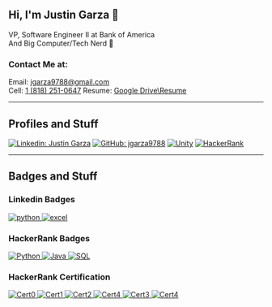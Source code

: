 ## Hi, I'm Justin Garza 🍌  
VP, Software Engineer II at Bank of America  
And Big Computer/Tech Nerd 🧠

### Contact Me at:  
Email: jgarza9788@gmail.com  
Cell: [1 (818) 251-0647](tel:18182510647)
Resume: [Google Drive\Resume](https://drive.google.com/file/d/1m3p3c98w_JtKw5QlWJU9bJeLmcu3mHia/view?usp=sharing)

---

## Profiles and Stuff
[![Linkedin: Justin Garza](https://img.shields.io/badge/-Justin_Garza-blue?style=for-the-badge&logo=Linkedin&logoColor=white&link=https://www.linkedin.com/in/justin-garza-9a684a44/)](https://www.linkedin.com/in/justin-garza-9a684a44/)
[![GitHub: jgarza9788](https://img.shields.io/badge/jgarza9788-161b22?&style=for-the-badge&logo=github)](https://github.com/jgarza9788)
[![Unity](https://img.shields.io/badge/Justin_Garza-000000.svg?style=for-the-badge&logo=unity)](https://assetstore.unity.com/publishers/7928)
[![HackerRank](https://img.shields.io/badge/-jgarza9788-39424e?style=for-the-badge&logo=HackerRank&logoColor=2ec866&link=https://www.hackerrank.com/jgarza9788)](https://www.hackerrank.com/jgarza9788) 

<!-- [![Badges](https://img.shields.io/badge/dynamic/json?color=passing&logo=HackerRank&label=Badges&style=flat-square&query=%24.totalBadges&suffix=%E2%98%85&url=https%3A%2F%2Fhackerrank-badges.herokuapp.com%2Fapi%2Fjgarza9788)](https://www.hackerrank.com/jgarza9788) -->
<!-- [![Stars](https://img.shields.io/badge/dynamic/json?color=passing&logo=HackerRank&label=Stars&style=flat-square&query=%24.totalStars&suffix=%E2%98%85&url=https%3A%2F%2Fhackerrank-badges.herokuapp.com%2Fapi%2Fjgarza9788)](https://www.hackerrank.com/jgarza9788) -->



<!-- 
---
## Profiles and Stuff

<div style="background-color:#ffffff; height: 32px; width:32px; border-radius: 25px; display:inline-block">
<a href="https://www.linkedin.com/in/justin-garza-9a684a44/">
<svg role="img" viewBox="0 0 24 24" xmlns="http://www.w3.org/2000/svg" style="max-width: 32px;fill:#0a66c2;  padding: 0px;"><title>LinkedIn</title><path d="M20.447 20.452h-3.554v-5.569c0-1.328-.027-3.037-1.852-3.037-1.853 0-2.136 1.445-2.136 2.939v5.667H9.351V9h3.414v1.561h.046c.477-.9 1.637-1.85 3.37-1.85 3.601 0 4.267 2.37 4.267 5.455v6.286zM5.337 7.433c-1.144 0-2.063-.926-2.063-2.065 0-1.138.92-2.063 2.063-2.063 1.14 0 2.064.925 2.064 2.063 0 1.139-.925 2.065-2.064 2.065zm1.782 13.019H3.555V9h3.564v11.452zM22.225 0H1.771C.792 0 0 .774 0 1.729v20.542C0 23.227.792 24 1.771 24h20.451C23.2 24 24 23.227 24 22.271V1.729C24 .774 23.2 0 22.222 0h.003z"/></svg>
</a>
</div>
<div style="background-color:#181717; height: 32px; width:32px; border-radius: 5px; display:inline-block">
<a href="https://github.com/jgarza9788" >
<svg role="img" viewBox="0 0 24 24" xmlns="http://www.w3.org/2000/svg" style="max-width: 32px;fill:#ffffffff;  padding: 0px;"><title>GitHub</title><path d="M12 .297c-6.63 0-12 5.373-12 12 0 5.303 3.438 9.8 8.205 11.385.6.113.82-.258.82-.577 0-.285-.01-1.04-.015-2.04-3.338.724-4.042-1.61-4.042-1.61C4.422 18.07 3.633 17.7 3.633 17.7c-1.087-.744.084-.729.084-.729 1.205.084 1.838 1.236 1.838 1.236 1.07 1.835 2.809 1.305 3.495.998.108-.776.417-1.305.76-1.605-2.665-.3-5.466-1.332-5.466-5.93 0-1.31.465-2.38 1.235-3.22-.135-.303-.54-1.523.105-3.176 0 0 1.005-.322 3.3 1.23.96-.267 1.98-.399 3-.405 1.02.006 2.04.138 3 .405 2.28-1.552 3.285-1.23 3.285-1.23.645 1.653.24 2.873.12 3.176.765.84 1.23 1.91 1.23 3.22 0 4.61-2.805 5.625-5.475 5.92.42.36.81 1.096.81 2.22 0 1.606-.015 2.896-.015 3.286 0 .315.21.69.825.57C20.565 22.092 24 17.592 24 12.297c0-6.627-5.373-12-12-12"/></svg>
</a>
</div> -->


---

## Badges and Stuff


<!-- <svg role="img" viewBox="0 0 24 24" xmlns="http://www.w3.org/2000/svg" style="max-width: 32px;fill:#0a66c2; padding: 0px; "><title>LinkedIn</title><path d="M20.447 20.452h-3.554v-5.569c0-1.328-.027-3.037-1.852-3.037-1.853 0-2.136 1.445-2.136 2.939v5.667H9.351V9h3.414v1.561h.046c.477-.9 1.637-1.85 3.37-1.85 3.601 0 4.267 2.37 4.267 5.455v6.286zM5.337 7.433c-1.144 0-2.063-.926-2.063-2.065 0-1.138.92-2.063 2.063-2.063 1.14 0 2.064.925 2.064 2.063 0 1.139-.925 2.065-2.064 2.065zm1.782 13.019H3.555V9h3.564v11.452zM22.225 0H1.771C.792 0 0 .774 0 1.729v20.542C0 23.227.792 24 1.771 24h20.451C23.2 24 24 23.227 24 22.271V1.729C24 .774 23.2 0 22.222 0h.003z"/></svg>  -->
### Linkedin Badges

[
![python](https://img.shields.io/badge/python-top__5%25-passing?style=flat&logo=Python&logoColor=ffffff)
![excel](https://img.shields.io/badge/MS_Excel-top__5%25-passing?style=flat&logo=microsoftexcel&logoColor=ffffff)
](https://www.linkedin.com/in/justin-garza-9a684a44/) 


<!-- [![json](https://img.shields.io/badge/json-top_5%-passing?style=flat&logo=json&logoColor=ffffff)](https://www.linkedin.com/in/justin-garza-9a684a44/)  -->

<!-- [![java](https://img.shields.io/badge/MS_Excel-top_5%-passing?style=flat&logo=java&logoColor=ffffff)](https://www.linkedin.com/in/justin-garza-9a684a44/)   -->

<!-- [![csharp](https://img.shields.io/badge/csharp-top_5%-passing?style=flat&logo=csharp&logoColor=ffffff)](https://www.linkedin.com/in/justin-garza-9a684a44/)   -->

<!-- [![javascript](https://img.shields.io/badge/javascript-top_5%-passing?style=flat&logo=javascript&logoColor=ffffff)](https://www.linkedin.com/in/justin-garza-9a684a44/)   -->

<!-- [![microsoftsqlserver](https://img.shields.io/badge/T_SQL-top_5%-passing?style=flat&logo=microsoftsqlserver&logoColor=ffffff)](https://www.linkedin.com/in/justin-garza-9a684a44/)   -->

<!-- [![VBA](https://img.shields.io/badge/VBA-top_5%-passing?style=flat&logo=unknown&logoColor=ffffff)](https://www.linkedin.com/in/justin-garza-9a684a44/)   -->

<!-- [![Unity](https://img.shields.io/badge/Unity-top_5%-passing?style=flat&logo=unity&logoColor=ffffff)](https://www.linkedin.com/in/justin-garza-9a684a44/)   -->

<!-- [![MS_Azure](https://img.shields.io/badge/MS_Azure-top_5%-passing?style=flat&logo=microsoftazure&logoColor=ffffff)](https://www.linkedin.com/in/justin-garza-9a684a44/)   -->



<!-- ### <svg role="img" viewBox="0 0 24 24" xmlns="http://www.w3.org/2000/svg" style="max-width: 32px;fill:#00EA64;  padding: 0px;"><title>HackerRank</title><path d="M0 0v24h24V0zm9.95 8.002h1.805c.061 0 .111.05.111.111v7.767c0 .061-.05.111-.11.111H9.95c-.061 0-.111-.05-.111-.11v-2.87H7.894v2.87c0 .06-.05.11-.11.11H5.976a.11.11 0 01-.11-.11V8.112c0-.06.05-.11.11-.11h1.806c.061 0 .11.05.11.11v2.869H9.84v-2.87c0-.06.05-.11.11-.11zm2.999 0h5.778c.061 0 .111.05.111.11v7.767a.11.11 0 01-.11.112h-5.78a.11.11 0 01-.11-.11V8.111c0-.06.05-.11.11-.11z"/></svg> HackerRank  -->

<!-- ### [![HackerRank](https://img.shields.io/badge/-HackerRank-39424e?style=for-the-badge&logo=HackerRank&logoColor=2ec866&link=https://www.hackerrank.com/jgarza9788)](https://www.hackerrank.com/jgarza9788)  -->

### HackerRank Badges

[
![Python](https://img.shields.io/badge/dynamic/json?color=f9cd3d&label=Python&logo=Python&logoColor=ffffff&query=%24.models.2.stars&suffix=%E2%98%85&url=https%3A%2F%2Fwww.hackerrank.com%2Frest%2Fhackers%2Fjgarza9788%2Fbadges)
![Java](https://img.shields.io/badge/dynamic/json?color=f9cd3d&label=Java&logo=Java&logoColor=ffffff&query=%24.models.1.stars&suffix=%E2%98%85&url=https%3A%2F%2Fwww.hackerrank.com%2Frest%2Fhackers%2Fjgarza9788%2Fbadges)
![SQL](https://img.shields.io/badge/dynamic/json?color=f9cd3d&label=SQL&logo=microsoftsqlserver&logoColor=ffffff&query=%24.models.1.stars&suffix=%E2%98%85&url=https%3A%2F%2Fwww.hackerrank.com%2Frest%2Fhackers%2Fjgarza9788%2Fbadges)
](https://www.hackerrank.com/jgarza9788)

<!-- no api -->
<!--
[![Python](https://img.shields.io/badge/Python-5★-f9cd3d?style=flat&logo=Python&logoColor=ffffff)](https://www.hackerrank.com/jgarza9788)
[![SQL](https://img.shields.io/badge/SQL-5★-f9cd3d?style=flat&logo=microsoftsqlserver&logoColor=ffffff)](https://www.hackerrank.com/jgarza9788)
[![Java](https://img.shields.io/badge/Java-5★-f9cd3d?style=flat&logo=Java&logoColor=ffffff)](https://www.hackerrank.com/jgarza9788)
-->


### HackerRank Certification

[
![Cert0](https://img.shields.io/badge/dynamic/json?color=passing&label=Certificate&query=%24.data.0.attributes.certificate.track_slug&suffix=_%E2%9C%93&url=https%3A%2F%2Fwww.hackerrank.com%2Fsourcing%2Fapi%2Fv1%2Ftest_results%2Fhacker_certificate%3Fusername%3Djgarza9788)
![Cert1](https://img.shields.io/badge/dynamic/json?color=passing&label=Certificate&query=%24.data.1.attributes.certificate.track_slug&suffix=_%E2%9C%93&url=https%3A%2F%2Fwww.hackerrank.com%2Fsourcing%2Fapi%2Fv1%2Ftest_results%2Fhacker_certificate%3Fusername%3Djgarza9788)
![Cert2](https://img.shields.io/badge/dynamic/json?color=passing&label=Certificate&query=%24.data.2.attributes.certificate.track_slug&suffix=_%E2%9C%93&url=https%3A%2F%2Fwww.hackerrank.com%2Fsourcing%2Fapi%2Fv1%2Ftest_results%2Fhacker_certificate%3Fusername%3Djgarza9788)
![Cert4](https://img.shields.io/badge/dynamic/json?color=passing&label=Certificate&query=%24.data.3.attributes.certificate.track_slug&suffix=_%E2%9C%93&url=https%3A%2F%2Fwww.hackerrank.com%2Fsourcing%2Fapi%2Fv1%2Ftest_results%2Fhacker_certificate%3Fusername%3Djgarza9788)
![Cert3](https://img.shields.io/badge/dynamic/json?color=passing&label=Certificate&query=%24.data.4.attributes.certificate.track_slug&suffix=_%E2%9C%93&url=https%3A%2F%2Fwww.hackerrank.com%2Fsourcing%2Fapi%2Fv1%2Ftest_results%2Fhacker_certificate%3Fusername%3Djgarza9788)
![Cert4](https://img.shields.io/badge/dynamic/json?color=passing&label=Certificate&query=%24.data.5.attributes.certificate.track_slug&suffix=_%E2%9C%93&url=https%3A%2F%2Fwww.hackerrank.com%2Fsourcing%2Fapi%2Fv1%2Ftest_results%2Fhacker_certificate%3Fusername%3Djgarza9788)
](https://www.hackerrank.com/jgarza9788)


<!-- no api -->
<!--
 [![Python](https://img.shields.io/badge/Python-Verified-passing?style=flat&logo=Python&logoColor=ffffff)](https://www.hackerrank.com/jgarza9788)
[![SQL](https://img.shields.io/badge/SQL_(Basic)-Verified-passing?style=flat&logo=microsoftsqlserver&logoColor=ffffff)](https://www.hackerrank.com/jgarza9788)
[![SQL](https://img.shields.io/badge/SQL_(Intermediate)-Verified-passing?style=flat&logo=microsoftsqlserver&logoColor=ffffff)](https://www.hackerrank.com/jgarza9788)
[![SQL](https://img.shields.io/badge/SQL_(Advanced)-Verified-passing?style=flat&logo=microsoftsqlserver&logoColor=ffffff)](https://www.hackerrank.com/jgarza9788)
[![CSharp](https://img.shields.io/badge/csharp-Verified-passing?style=flat&logo=csharp&logoColor=ffffff)](https://www.hackerrank.com/jgarza9788)
[![Java](https://img.shields.io/badge/Java-Verified-passing?style=flat&logo=Java&logoColor=ffffff)](https://www.hackerrank.com/jgarza9788) 
-->




<!-- --- -->
<!-- ### <svg role="img" viewBox="0 0 24 24" xmlns="http://www.w3.org/2000/svg" style="max-width: 32px;fill:#1F4056;  padding: 0px;"><title>Codecademy</title><path d="M23.827 19.729h-5.595c-.094 0-.17.058-.17.172v1.515c0 .094.058.17.172.17h5.594c.096 0 .172-.044.172-.164v-1.515c0-.105-.057-.166-.173-.166v-.014zM16.463 2.463c.016.034.03.067.047.12v18.79c0 .06-.02.096-.037.114a.168.168 0 01-.135.06H.153c-.038 0-.075 0-.097-.02A.181.181 0 010 21.393V2.564c0-.076.04-.134.096-.15h16.242c.04 0 .096.017.115.034v.016zM1.818 19.573c0 .072.038.135.096.152h12.643c.058-.019.096-.076.096-.154V4.402c0-.073-.039-.134-.098-.15H1.915c-.056.02-.096.073-.096.15l-.003 15.17zm5.174-8.375c.65 0 1.014.177 1.396.62.058.074.153.093.23.034l1.034-.92c.075-.044.058-.164.02-.224-.635-.764-1.554-1.244-2.74-1.244-1.59 0-2.79.795-3.255 2.206-.165.495-.24 1.126-.24 1.98 0 .854.075 1.483.255 1.98.465 1.425 1.665 2.204 3.255 2.204 1.2 0 2.115-.48 2.745-1.216.045-.074.06-.165-.015-.226l-1.037-.915c-.073-.047-.163-.047-.224.027-.39.45-.795.69-1.454.69-.706 0-1.245-.345-1.47-1.035-.136-.39-.166-.87-.166-1.483 0-.615.045-1.068.18-1.47.24-.66.766-1.008 1.486-1.008z"/></svg> Codecademy -->



<!-- https://simpleicons.org/ -->

<!-- 
---


<!--
### Technologies & Tools

![](https://img.shields.io/badge/OS-Windows_10-informational?style=flat-square&logo=Windows&logoColor=white&color=0078d2)  
![](https://img.shields.io/badge/Editor-VS_Code-informational?style=flat-square&logo=visual-studio-code&logoColor=white&color=0078d2)  
![](https://img.shields.io/badge/Python-informational?style=flat-square&logo=python&logoColor=white&color=555555)  
![](https://img.shields.io/badge/JavaScript-informational?style=flat-square&logo=javascript&logoColor=white&color=555555)  
![](https://img.shields.io/badge/C++-informational?style=flat-square&logo=cplusplus&logoColor=white&color=555555)  
![](https://img.shields.io/badge/C%23-informational?style=flat-square&logo=csharp&logoColor=white&color=555555)  
![](https://img.shields.io/badge/Flutter-informational?style=flat-square&logo=flutter&logoColor=white&color=555555)  
![](https://img.shields.io/badge/Terminal-informational?style=flat-square&logo=windowsterminal&logoColor=white&color=555555)  
![](https://img.shields.io/badge/T_SQL-informational?style=flat-square&logo=microsoftsqlserver&logoColor=white&color=555555)  
![](https://img.shields.io/badge/Teradata-informational?style=flat-square&logo=teradata&logoColor=white&color=555555)  
![](https://img.shields.io/badge/PostgreSQL-informational?style=flat-square&logo=postgresql&logoColor=white&color=555555)
-->


<!--
AWS certificate
Azure certificate
Google Cloud certificate

data analytics
project management
block chain (multi-course)
-->

<!--
https://grow.google/certificates/data-analytics/
https://grow.google/certificates/project-management/
https://www.coursera.org/specializations/blockchain#courses

https://digitalskills.cpie.csulb.edu/software-development-bootcamp/ - 15k
-->
